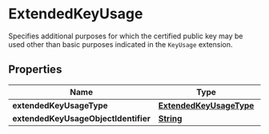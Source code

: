 

# ExtendedKeyUsage

Specifies additional purposes for which the certified public key may be used other than basic purposes indicated in the <code>KeyUsage</code> extension.

## Properties

| Name | Type | Description | Notes |
|------------ | ------------- | ------------- | -------------|
|**extendedKeyUsageType** | [**ExtendedKeyUsageType**](ExtendedKeyUsageType.md) |  |  [optional] |
|**extendedKeyUsageObjectIdentifier** | [**String**](String.md) |  |  [optional] |



